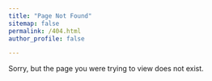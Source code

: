 ```yaml
---
title: "Page Not Found"
sitemap: false
permalink: /404.html
author_profile: false

---
```


Sorry, but the page you were trying to view does not exist.

